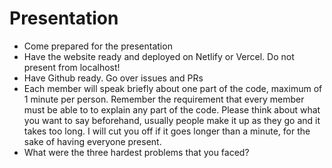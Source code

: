 # Presentation

- Come prepared for the presentation
- Have the website ready and deployed on Netlify or Vercel. Do not present from localhost!
- Have Github ready. Go over issues and PRs
- Each member will speak briefly about one part of the code, maximum of 1 minute per person. Remember the requirement that every member must be able to to explain any part of the code. Please think about what you want to say beforehand, usually people make it up as they go and it takes too long. I will cut you off if it goes longer than a minute, for the sake of having everyone present.
- What were the three hardest problems that you faced?
